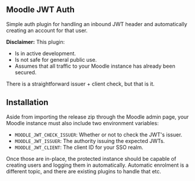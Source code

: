## Moodle JWT Auth

Simple auth plugin for handling an inbound JWT header and automatically creating an account for that user.  

**Disclaimer:** This plugin:
- Is in active development.
- Is not safe for general public use.
- Assumes that all traffic to your Moodle instance has already been secured.

There is a straightforward issuer + client check, but that is it.

## Installation

Aside from importing the release zip through the Moodle admin page, your Moodle instance must also include two environment variables:

- `MOODLE_JWT_CHECK_ISSUER`: Whether or not to check the JWT's issuer.
- `MOODLE_JWT_ISSUER`: The authority issuing the expected JWTs.
- `MOODLE_JWT_CLIENT`: The client ID for your SSO realm.

Once those are in-place, the protected instance should be capable of creating users and logging them in automatically.  Automatic enrolment is a different topic, and there are existing plugins to handle that etc.
